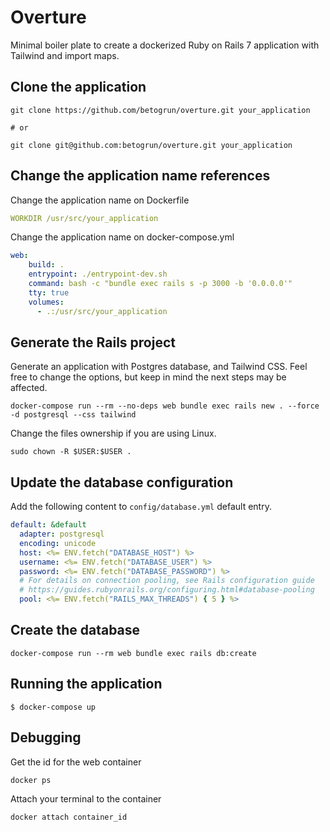 # Overture

Minimal boiler plate to create a dockerized Ruby on Rails 7 application with Tailwind and import maps.

## Clone the application
```
git clone https://github.com/betogrun/overture.git your_application

# or

git clone git@github.com:betogrun/overture.git your_application
```

## Change the application name references

Change the application name on Dockerfile

```yml
WORKDIR /usr/src/your_application
```

Change the application name on docker-compose.yml

```yml
web:
    build: .
    entrypoint: ./entrypoint-dev.sh
    command: bash -c "bundle exec rails s -p 3000 -b '0.0.0.0'"
    tty: true
    volumes:
      - .:/usr/src/your_application

```

## Generate the Rails project

Generate an application with Postgres database, and Tailwind CSS.
Feel free to change the options, but keep in mind the next steps may be affected.

```
docker-compose run --rm --no-deps web bundle exec rails new . --force -d postgresql --css tailwind 
```

Change the files ownership if you are using Linux.
```
sudo chown -R $USER:$USER .
```

## Update the database configuration

Add the following content to `config/database.yml` default entry.

```yml
default: &default
  adapter: postgresql
  encoding: unicode
  host: <%= ENV.fetch("DATABASE_HOST") %>
  username: <%= ENV.fetch("DATABASE_USER") %>
  password: <%= ENV.fetch("DATABASE_PASSWORD") %>
  # For details on connection pooling, see Rails configuration guide
  # https://guides.rubyonrails.org/configuring.html#database-pooling
  pool: <%= ENV.fetch("RAILS_MAX_THREADS") { 5 } %>
```

## Create the database
```
docker-compose run --rm web bundle exec rails db:create
```

## Running the application
```
$ docker-compose up
```

## Debugging

Get the id for the web container

```
docker ps
```

Attach your terminal to the container

```
docker attach container_id
```

